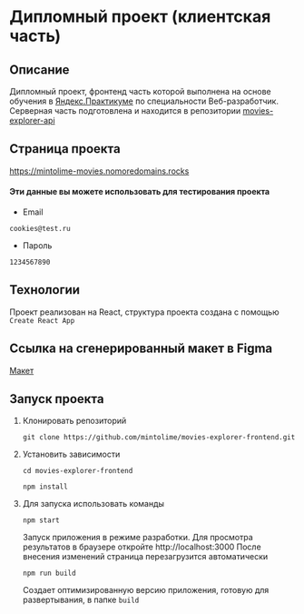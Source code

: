 # Дипломный проект (клиентская часть)

## Описание

Дипломный проект, фронтенд часть которой выполнена на основе обучения в  [Яндекс.Практикуме](https://praktikum.yandex.ru/)
по специальности Веб-разработчик. Серверная часть подготовлена и  находится в репозитории
[movies-explorer-api](https://github.com/mintolime/movies-explorer-api)


## Страница проекта

https://mintolime-movies.nomoredomains.rocks

#### Эти данные вы можете использовать для тестирования проекта 
- Email
  
`cookies@test.ru`
- Пароль
  
 `1234567890`

## Технологии

Проект реализован на React, структура проекта создана с помощью `Create React App`

## Ссылка на сгенерированный макет в Figma

[Макет](https://www.figma.com/file/RzujfR5OP0p30b1TbY7hQY/Diploma-(lending)?type=design&node-id=932-3806&t=962AQKiQORpfw4L9-0)

## Запуск проекта

1. Клонировать репозиторий

    `git clone https://github.com/mintolime/movies-explorer-frontend.git`

2. Установить зависимости

    `cd movies-explorer-frontend`

    `npm install`

3. Для запуска использовать команды

    `npm start`

    Запуск приложения в режиме разработки.
    Для просмотра результатов в браузере откройте http://localhost:3000
    После внесения изменений страница перезагрузится автоматически

    `npm run build`

    Создает оптимизированную версию приложения, готовую для развертывания, в папке `build`

